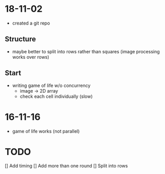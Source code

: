 # 18-11-02

* created a git repo

## Structure

* maybe better to split into rows rather than squares (image processing works over rows)

## Start

* writing game of life w/o concurrency
    * image -> 2D array
    * check each cell individually (slow)

# 16-11-16

* game of life works (not parallel)



# TODO

[] Add timing
[] Add more than one round
[] Split into rows
